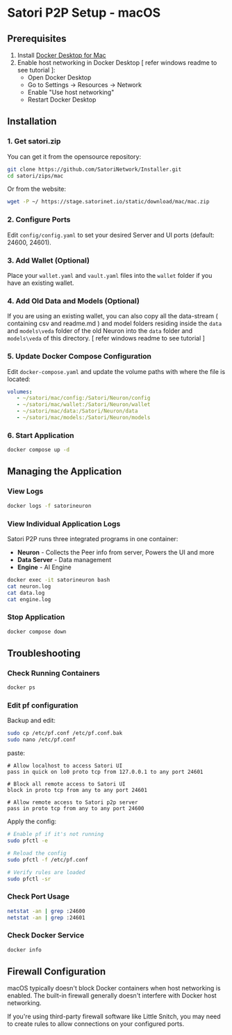 # Satori P2P Setup - macOS

## Prerequisites

1. Install [Docker Desktop for Mac](https://docs.docker.com/desktop/install/mac-install/)
2. Enable host networking in Docker Desktop [ refer windows readme to see tutorial ]:
   - Open Docker Desktop
   - Go to Settings → Resources → Network
   - Enable "Use host networking"
   - Restart Docker Desktop


## Installation

### 1. Get satori.zip
You can get it from the opensource repository:
```bash
git clone https://github.com/SatoriNetwork/Installer.git
cd satori/zips/mac
```

Or from the website:
```bash
wget -P ~/ https://stage.satorinet.io/static/download/mac/mac.zip
```

### 2. Configure Ports
Edit `config/config.yaml` to set your desired Server and UI ports (default: 24600, 24601).

### 3. Add Wallet (Optional)
Place your `wallet.yaml` and `vault.yaml` files into the `wallet` folder if you have an existing wallet.

### 4. Add Old Data and Models (Optional)
If you are using an existing wallet, you can also copy all the data-stream ( containing csv and readme.md ) and model folders  residing inside the `data` and `models\veda`  folder of the old Neuron into the `data` folder and `models\veda` of this directory. [ refer windows readme to see tutorial ]

### 5. Update Docker Compose Configuration
Edit `docker-compose.yaml` and update the volume paths with where the file is located:
```yaml
volumes:
   - ~/satori/mac/config:/Satori/Neuron/config
   - ~/satori/mac/wallet:/Satori/Neuron/wallet
   - ~/satori/mac/data:/Satori/Neuron/data
   - ~/satori/mac/models:/Satori/Neuron/models
```

### 6. Start Application
```bash
docker compose up -d
```

## Managing the Application

### View Logs
```bash
docker logs -f satorineuron
```

### View Individual Application Logs

Satori P2P runs three integrated programs in one container:
- **Neuron** - Collects the Peer info from server, Powers the UI and more
- **Data Server** - Data management
- **Engine** - AI Engine

```bash
docker exec -it satorineuron bash
cat neuron.log
cat data.log
cat engine.log
```

### Stop Application
```bash
docker compose down
```

## Troubleshooting

### Check Running Containers
```bash
docker ps
```

### Edit pf configuration
Backup and edit:
```bash
sudo cp /etc/pf.conf /etc/pf.conf.bak
sudo nano /etc/pf.conf
```
paste:
```pf
# Allow localhost to access Satori UI
pass in quick on lo0 proto tcp from 127.0.0.1 to any port 24601

# Block all remote access to Satori UI
block in proto tcp from any to any port 24601

# Allow remote access to Satori p2p server
pass in proto tcp from any to any port 24600
```
Apply the config:
```bash
# Enable pf if it's not running
sudo pfctl -e

# Reload the config
sudo pfctl -f /etc/pf.conf

# Verify rules are loaded
sudo pfctl -sr
```

### Check Port Usage
```bash
netstat -an | grep :24600
netstat -an | grep :24601
```

### Check Docker Service
```bash
docker info
```

## Firewall Configuration

macOS typically doesn't block Docker containers when host networking is enabled. The built-in firewall generally doesn't interfere with Docker host networking.

If you're using third-party firewall software like Little Snitch, you may need to create rules to allow connections on your configured ports.

